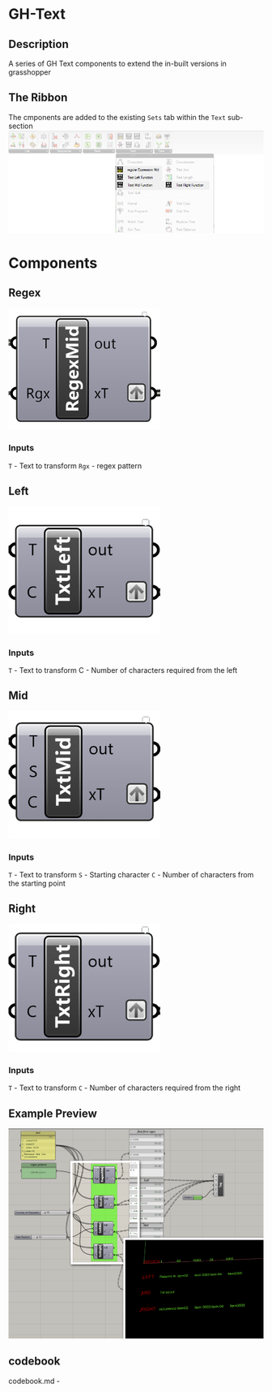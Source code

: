 # GH-Text
## Description
A series of GH Text components to extend the in-built versions in grasshopper
## The Ribbon
The cmponents are added to the existing `Sets` tab within the `Text` sub-section
![](Images/Ribbon.png)
# Components
## Regex
![](Images/Rgx.png)
### Inputs 
`T` - Text to transform
`Rgx` - regex pattern
## Left
![](Images/Lft.png)
### Inputs 
`T` - Text to transform
C - Number of characters required from the left
## Mid
![](Images/mid.png)
### Inputs 
`T` - Text to transform
`S` - Starting character
`C` - Number of characters from the starting point
## Right
![](Images/Rht.png)
### Inputs 
`T` - Text to transform
`C` - Number of characters required from the right

## Example Preview
![](Images/canvas.png)

## codebook
codebook.md -

